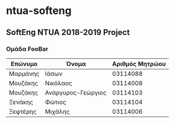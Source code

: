 # ntua-softeng
## SoftEng NTUA 2018-2019 Project
### Oμάδα FooBar
[//]: # (Αλφαβητικά, επώνυμο)

Επώνυμο | Όνομα | Αριθμός Μητρώου
--- | --- | ---
Μαρμάνης | Ιάσων | 03114088
Μουζάκης | Νικόλαος | 03114008
Μουζάκης | Ανάργυρος-Γεώργιος | 03114103
Ξενάκης | Φώτιος  | 03114104
Ξεφτέρης | Μιχάλης | 03114006
